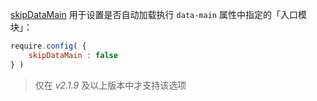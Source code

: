 [skipDataMain](http://requirejs.org/docs/api.html#config-skipDataMain) 用于设置是否自动加载执行 `data-main` 属性中指定的「入口模块」：

```js
require.config( {
    skipDataMain : false
} )
```

> 仅在 _v2.1.9_ 及以上版本中才支持该选项
